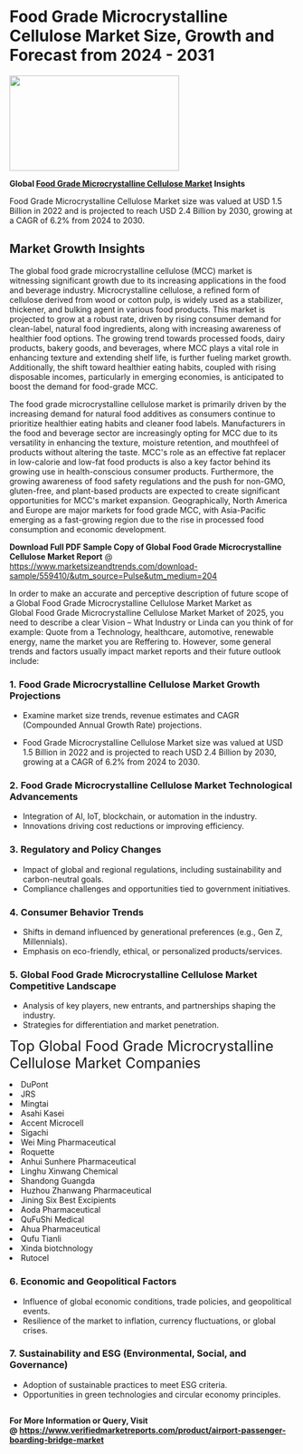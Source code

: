 <H1>Food Grade Microcrystalline Cellulose Market Size, Growth and Forecast from 2024 - 2031</H1><img class="aligncenter size-medium wp-image-584254" src="https://thirdeyenews.in/wp-content/uploads/2024/09/Global-Market-Research-300x168.jpeg" alt="" width="300" height="168" /><p><strong>Global&nbsp;<a href="https://www.marketsizeandtrends.com/download-sample/559410/&amp;utm_source=Pulse&amp;utm_medium=204">Food Grade Microcrystalline Cellulose Market</a> Insights</strong></p><p>Food Grade Microcrystalline Cellulose Market size was valued at USD 1.5 Billion in 2022 and is projected to reach USD 2.4 Billion by 2030, growing at a CAGR of 6.2% from 2024 to 2030.</p><p><h2>Market Growth Insights</h2> <p>The global food grade microcrystalline cellulose (MCC) market is witnessing significant growth due to its increasing applications in the food and beverage industry. Microcrystalline cellulose, a refined form of cellulose derived from wood or cotton pulp, is widely used as a stabilizer, thickener, and bulking agent in various food products. This market is projected to grow at a robust rate, driven by rising consumer demand for clean-label, natural food ingredients, along with increasing awareness of healthier food options. The growing trend towards processed foods, dairy products, bakery goods, and beverages, where MCC plays a vital role in enhancing texture and extending shelf life, is further fueling market growth. Additionally, the shift toward healthier eating habits, coupled with rising disposable incomes, particularly in emerging economies, is anticipated to boost the demand for food-grade MCC. </p> <p>The food grade microcrystalline cellulose market is primarily driven by the increasing demand for natural food additives as consumers continue to prioritize healthier eating habits and cleaner food labels. Manufacturers in the food and beverage sector are increasingly opting for MCC due to its versatility in enhancing the texture, moisture retention, and mouthfeel of products without altering the taste. MCC's role as an effective fat replacer in low-calorie and low-fat food products is also a key factor behind its growing use in health-conscious consumer products. Furthermore, the growing awareness of food safety regulations and the push for non-GMO, gluten-free, and plant-based products are expected to create significant opportunities for MCC's market expansion. Geographically, North America and Europe are major markets for food grade MCC, with Asia-Pacific emerging as a fast-growing region due to the rise in processed food consumption and economic development. </p><p><span class=""><strong>Download Full PDF Sample Copy of Global Food Grade Microcrystalline Cellulose Market Report</strong> @ <a href="https://www.marketsizeandtrends.com/download-sample/559410/&amp;utm_source=Pulse&amp;utm_medium=204" target="_blank">https://www.marketsizeandtrends.com/download-sample/559410/&amp;utm_source=Pulse&amp;utm_medium=204</a></span></p><p>In order to make an accurate and perceptive description of future scope of a Global&nbsp;Food Grade Microcrystalline Cellulose Market Market as Global&nbsp;Food Grade Microcrystalline Cellulose Market Market of 2025, you need to describe a clear Vision &ndash; What Industry or Linda can you think of for example: Quote from a Technology, healthcare, automotive, renewable energy, name the market you are Reffering to. However, some general trends and factors usually impact market reports and their future outlook include:</p><h3>1.&nbsp;<strong>Food Grade Microcrystalline Cellulose Market Growth Projections</strong></h3><ul><li>Examine market size trends, revenue estimates and CAGR (Compounded Annual Growth Rate) projections.</li><li><p>Food Grade Microcrystalline Cellulose Market size was valued at USD 1.5 Billion in 2022 and is projected to reach USD 2.4 Billion by 2030, growing at a CAGR of 6.2% from 2024 to 2030.</p></li></ul><h3>2.&nbsp;<strong>Food Grade Microcrystalline Cellulose Market Technological Advancements</strong></h3><ul><li>Integration of AI, IoT, blockchain, or automation in the industry.</li><li>Innovations driving cost reductions or improving efficiency.</li></ul><h3>3.&nbsp;<strong>Regulatory and Policy Changes</strong></h3><ul><li>Impact of global and regional regulations, including sustainability and carbon-neutral goals.</li><li>Compliance challenges and opportunities tied to government initiatives.</li></ul><h3>4.&nbsp;<strong>Consumer Behavior Trends</strong></h3><ul><li>Shifts in demand influenced by generational preferences (e.g., Gen Z, Millennials).</li><li>Emphasis on eco-friendly, ethical, or personalized products/services.</li></ul><h3>5.&nbsp;<strong>Global Food Grade Microcrystalline Cellulose Market Competitive Landscape</strong></h3><ul><li>Analysis of key players, new entrants, and partnerships shaping the industry.</li><li>Strategies for differentiation and market penetration.</li></ul><p data-pm-slice="1 1 []"><span style="color: inherit; font-family: inherit; font-size: 25px;">Top Global Food Grade Microcrystalline Cellulose Market Companies</span></p><div class="" data-test-id=""><p><li>DuPont</li><li> JRS</li><li> Mingtai</li><li> Asahi Kasei</li><li> Accent Microcell</li><li> Sigachi</li><li> Wei Ming Pharmaceutical</li><li> Roquette</li><li> Anhui Sunhere Pharmaceutical</li><li> Linghu Xinwang Chemical</li><li> Shandong Guangda</li><li> Huzhou Zhanwang Pharmaceutical</li><li> Jining Six Best Excipients</li><li> Aoda Pharmaceutical</li><li> QuFuShi Medical</li><li> Ahua Pharmaceutical</li><li> Qufu Tianli</li><li> Xinda biotchnology</li><li> Rutocel</li></p></div><h3>6.&nbsp;<strong>Economic and Geopolitical Factors</strong></h3><ul><li>Influence of global economic conditions, trade policies, and geopolitical events.</li><li>Resilience of the market to inflation, currency fluctuations, or global crises.</li></ul><h3>7.&nbsp;<strong>Sustainability and ESG (Environmental, Social, and Governance)</strong></h3><ul><li>Adoption of sustainable practices to meet ESG criteria.</li><li>Opportunities in green technologies and circular economy principles.</li></ul><h2><strong style="font-size: 14px;">For More Information or Query, Visit @&nbsp;</strong><a style="background-color: #ffffff; font-size: 14px;" href="https://www.marketsizeandtrends.com/report/food-grade-microcrystalline-cellulose-market/" target="_blank">https://www.verifiedmarketreports.com/product/airport-passenger-boarding-bridge-market</a></h2>
